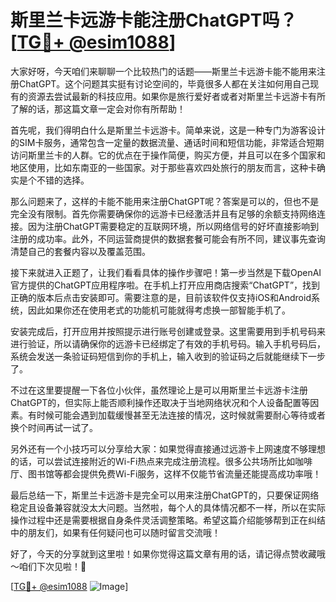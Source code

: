 # 斯里兰卡远游卡能注册ChatGPT吗？[[TG💪+ @esim1088](https://t.me/s/esim1088)]

大家好呀，今天咱们来聊聊一个比较热门的话题——斯里兰卡远游卡能不能用来注册ChatGPT。这个问题其实挺有讨论空间的，毕竟很多人都在关注如何用自己现有的资源去尝试最新的科技应用。如果你是旅行爱好者或者对斯里兰卡远游卡有所了解的话，那这篇文章一定会对你有所帮助！

首先呢，我们得明白什么是斯里兰卡远游卡。简单来说，这是一种专门为游客设计的SIM卡服务，通常包含一定量的数据流量、通话时间和短信功能，非常适合短期访问斯里兰卡的人群。它的优点在于操作简便，购买方便，并且可以在多个国家和地区使用，比如东南亚的一些国家。对于那些喜欢四处旅行的朋友而言，这种卡确实是个不错的选择。

那么问题来了，这样的卡能不能用来注册ChatGPT呢？答案是可以的，但也不是完全没有限制。首先你需要确保你的远游卡已经激活并且有足够的余额支持网络连接。因为注册ChatGPT需要稳定的互联网环境，所以网络信号的好坏直接影响到注册的成功率。此外，不同运营商提供的数据套餐可能会有所不同，建议事先查询清楚自己的套餐内容以及覆盖范围。

接下来就进入正题了，让我们看看具体的操作步骤吧！第一步当然是下载OpenAI官方提供的ChatGPT应用程序啦。在手机上打开应用商店搜索“ChatGPT”，找到正确的版本后点击安装即可。需要注意的是，目前该软件仅支持iOS和Android系统，因此如果你还在使用老式的功能机可能就得考虑换一部智能手机了。

安装完成后，打开应用并按照提示进行账号创建或登录。这里需要用到手机号码来进行验证，所以请确保你的远游卡已经绑定了有效的手机号码。输入手机号码后，系统会发送一条验证码短信到你的手机上，输入收到的验证码之后就能继续下一步了。

不过在这里要提醒一下各位小伙伴，虽然理论上是可以用斯里兰卡远游卡注册ChatGPT的，但实际上能否顺利操作还取决于当地网络状况和个人设备配置等因素。有时候可能会遇到加载缓慢甚至无法连接的情况，这时候就需要耐心等待或者换个时间再试一试了。

另外还有一个小技巧可以分享给大家：如果觉得直接通过远游卡上网速度不够理想的话，可以尝试连接附近的Wi-Fi热点来完成注册流程。很多公共场所比如咖啡厅、图书馆等都会提供免费Wi-Fi服务，这样不仅能节省流量还能提高成功率哦！

最后总结一下，斯里兰卡远游卡是完全可以用来注册ChatGPT的，只要保证网络稳定且设备兼容就没太大问题。当然啦，每个人的具体情况都不一样，所以在实际操作过程中还是需要根据自身条件灵活调整策略。希望这篇介绍能够帮到正在纠结中的朋友们，如果有任何疑问也可以随时留言交流哦！

好了，今天的分享就到这里啦！如果你觉得这篇文章有用的话，请记得点赞收藏哦～咱们下次见啦！👋

[[TG💪+ @esim1088](https://t.me/s/esim1088) ![Image](https://i.postimg.cc/4NQfJmqS/Snipaste-2025-05-13-00-14-12.png)]